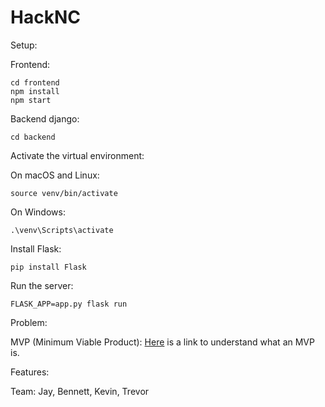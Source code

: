 # HackNC

Setup:

Frontend:
```
cd frontend
npm install
npm start
```

Backend django:
```
cd backend
```
Activate the virtual environment:

On macOS and Linux:
```
source venv/bin/activate
```
On Windows:
```
.\venv\Scripts\activate
```
Install Flask:
```
pip install Flask
```
Run the server:
```
FLASK_APP=app.py flask run
```

Problem:

MVP (Minimum Viable Product):
[Here](https://en.wikipedia.org/wiki/Minimum_viable_product) is a link to understand what an MVP is.

Features:

Team: Jay, Bennett, Kevin, Trevor
